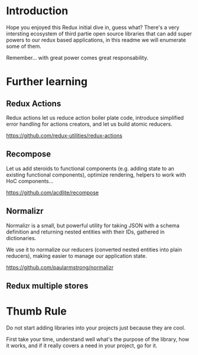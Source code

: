 # Introduction

Hope you enjoyed this Redux initial dive in, guess what? There's a very intersting ecosystem of third partie open source libraries that can add super powers to our redux 
based applications, in this readme we will enumerate some of them.

Remember... with great power comes great responsability.

# Further learning

## Redux Actions

Redux actions let us reduce action boiler plate code, introduce simplified error handling
for actions creators, and let us build atomic reducers.

https://github.com/redux-utilities/redux-actions

## Recompose

Let us add steroids to functional components (e.g. adding state to an existing functional
components), optimize rendering, helpers to work with HoC components...

https://github.com/acdlite/recompose

## Normalizr

Normalizr is a small, but powerful utility for taking JSON with a schema definition and returning nested entities with their IDs, gathered in dictionaries.

We use it to normalize our reducers (converted nested entities into plain reducers), making
easier to manage our application state.

https://github.com/paularmstrong/normalizr

## Redux multiple stores

# Thumb Rule

Do not start adding libraries into your projects just because they are cool.

First take your time, understand well what's the purpose of the library, how it 
works, and if it really covers a need in your project, go for it.